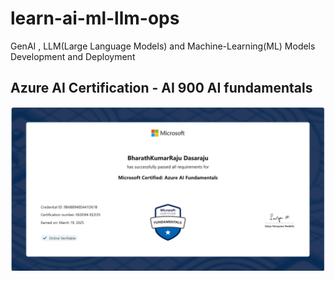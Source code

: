 # learn-ai-ml-llm-ops
GenAI , LLM(Large Language Models) and Machine-Learning(ML) Models Development and Deployment


## Azure AI Certification - AI 900 AI fundamentals

![Bharaths Azure-AI900](12.Azure-AI-Cert/Azure_AI_Fundamentals.png)
